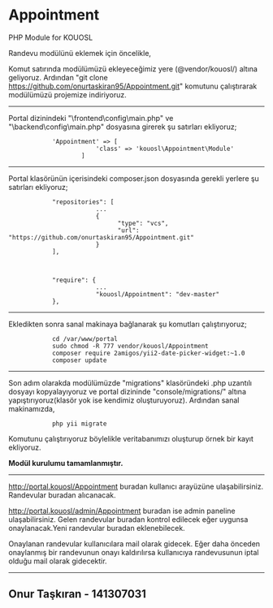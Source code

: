 # Appointment
PHP Module for KOUOSL

Randevu modülünü eklemek için öncelikle,

Komut satırında modülümüzü ekleyeceğimiz yere (@vendor/kouosl/) altına geliyoruz.
Ardından "git clone https://github.com/onurtaskiran95/Appointment.git" komutunu çalıştırarak modülümüzü projemize indiriyoruz.

------------------------------------------  

Portal dizinindeki "\frontend\config\main.php" ve "\backend\config\main.php" dosyasına girerek şu satırları ekliyoruz;

```
            'Appointment' => [
                        'class' => 'kouosl\Appointment\Module'  
                    ]
```  
------------------------------------------

Portal klasörünün içerisindeki composer.json dosyasında gerekli yerlere şu satırları ekliyoruz;

```
            "repositories": [
                        ...
                        {
                              "type": "vcs",
                              "url": "https://github.com/onurtaskiran95/Appointment.git"
                        }
            ],



            "require": {
                        ...
                        "kouosl/Appointment": "dev-master"
            },
```


------------------------------------------

Ekledikten sonra sanal makinaya bağlanarak şu komutları çalıştırıyoruz;

```
            cd /var/www/portal
            sudo chmod -R 777 vendor/kouosl/Appointment
            composer require 2amigos/yii2-date-picker-widget:~1.0
            composer update
```

------------------------------------------

Son adım olarakda modülümüzde "migrations" klasöründeki .php uzantılı dosyayı kopyalayıyoruz ve portal dizininde "console/migrations/" altına yapıştırıyoruz(klasör yok ise kendimiz oluşturuyoruz).
Ardından sanal makinamızda,

```
            php yii migrate
```

Komutunu çalıştırıyoruz böylelikle veritabanımızı oluşturup örnek bir kayıt ekliyoruz. 



**Modül kurulumu tamamlanmıştır.**

------------------------------------------

http://portal.kouosl/Appointment buradan kullanıcı arayüzüne ulaşabilirsiniz. Randevular buradan alıcanacak.

http://portal.kouosl/admin/Appointment buradan ise admin paneline ulaşabilirsiniz. Gelen randevular buradan kontrol edilecek eğer uygunsa onaylanacak.Yeni randevular buradan eklenebilecek.

Onaylanan randevular kullanıcılara mail olarak gidecek. Eğer daha önceden onaylanmış bir randevunun onayı kaldırılırsa kullanıcıya randevusunun iptal olduğu mail olarak gidecektir.

------------------------------------------

## Onur Taşkıran - 141307031

